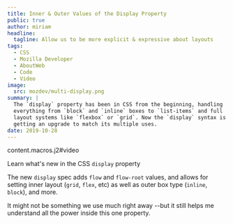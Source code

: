 ```yaml
---
title: Inner & Outer Values of the Display Property
public: true
author: miriam
headline:
  tagline: Allow us to be more explicit & expressive about layouts
tags:
  - CSS
  - Mozilla Developer
  - AboutWeb
  - Code
  - Video
image:
  src: mozdev/multi-display.png
summary: |
  The `display` property has been in CSS from the beginning, handling
  everything from `block` and `inline` boxes to `list-items` and full
  layout systems like `flexbox` or `grid`. Now the `display` syntax is
  getting an upgrade to match its multiple uses.
date: 2019-10-28
---
```


content.macros.j2\#video

Learn what's new in the CSS `display` property

The new `display` spec adds `flow` and `flow-root` values, and allows
for setting inner layout (`grid`, `flex`, etc) as well as outer box type
(`inline`, `block`), and more.

It might not be something we use much right away --but it still helps me
understand all the power inside this one property.
